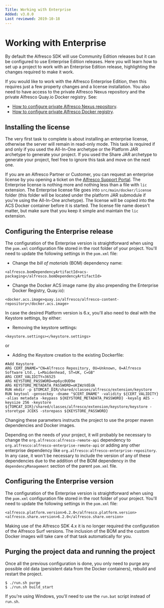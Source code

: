 ```yaml
---
Title: Working with Enterprise
Added: v3.0.0
Last reviewed: 2019-10-18
---
```

# Working with Enterprise

By default the Alfresco SDK will use Community Edition releases but it can be configured to use Enterprise Edition releases. Here you will learn how to 
set up a project to work with an Enterprise Edition release, highlighting the changes required to make it work.

If you would like to work with the Alfresco Enterprise Edition, then this requires just a few property changes and a license installation. You also need 
to have access to the private Alfresco Nexus repository and the private Alfresco Quay.io Docker registry. See:
* [How to configure private Alfresco Nexus repository](enterprise-mvn-repo.md).
* [How to configure private Alfresco Docker registry](enterprise-docker-registry.md).

## Installing the license

The very first task to complete is about installing an enterprise license, otherwise the server will remain in read-only mode. This task is required if and 
only if you used the All-In-One archetype or the Platform JAR archetype to generate your project. If you used the Share JAR archetype to generate your project, 
feel free to ignore this task and move on the next one.

If you are an Alfresco Partner or Customer, you can request an enterprise license by you opening a ticket on the [Alfresco Support Portal](http://support.alfresco.com). 
The Enterprise license is nothing more and nothing less than a file with `lic` extension. The Enterprise license file goes into `src/main/docker/license` 
folder (this folder will be located under the platform JAR submodule if you're using the All-In-One archetype). The license will be copied into the ACS Docker 
container before it is started. The license file name doesn't matter, but make sure that you keep it simple and maintain the `lic` extension.

## Configuring the Enterprise release

The configuration of the Enterprise version is straightforward when using the `pom.xml` configuration file stored in the root folder of your project. 
You'll need to update the following settings in the `pom.xml` file:

* Change the _bill of materials_ (BOM) dependency name:

```
<alfresco.bomDependencyArtifactId>acs-packaging</alfresco.bomDependencyArtifactId>
```

* Change the Docker ACS image name (by also prepending the Enterprise Docker Registry, Quay.io):

```
<docker.acs.image>quay.io/alfresco/alfresco-content-repository</docker.acs.image>
```

In case the desired Platform version is 6.x, you'll also need to deal with the Keystore settings, by either:

* Removing the keystore settings:

```
<keystore.settings></keystore.settings>
```

or

* Adding the Keystore creation to the existing Dockerfile:

```
#Add Keystore
ARG CERT_DNAME="CN=Alfresco Repository, OU=Unknown, O=Alfresco Software Ltd., L=Maidenhead, ST=UK, C=GB"
ARG CERT_VALIDITY=36525
ARG KEYSTORE_PASSWORD=mp6yc0UD9e
ARG KEYSTORE_METADATA_PASSWORD=oKIWzVdEdA
RUN mkdir -p $TOMCAT_DIR/shared/classes/alfresco/extension/keystore
RUN keytool -genseckey -dname "$CERT_DNAME" -validity ${CERT_VALIDITY} -alias metadata -keypass ${KEYSTORE_METADATA_PASSWORD} -keyalg AES -keysize 256 -keystore ${TOMCAT_DIR}/shared/classes/alfresco/extension/keystore/keystore -storetype JCEKS -storepass ${KEYSTORE_PASSWORD}
```

Changing these parameters instructs the project to use the proper maven dependencies and Docker images.

Depending on the needs of your project, it will probably be necessary to change the `org.alfresco:alfresco-remote-api` dependency to 
`org.alfresco:alfresco-enterprise-remote-api` or adding any other enterprise dependency like `org.alfresco:alfresco-enterprise-repository`. In any case, 
it won't be necessary to include the version of any of these dependencies due to the addition of the BOM dependency in the `dependencyManagement` 
section of the parent `pom.xml` file. 

## Configuring the Enterprise version

The configuration of the Enterprise version is straightforward when using the `pom.xml` configuration file stored in the root folder of your project. 
You'll need to update the following settings in the `pom.xml` file:

```
<alfresco.platform.version>6.2.0</alfresco.platform.version>
<alfresco.share.version>6.2.0</alfresco.share.version>
```

Making use of the Alfresco SDK 4.x it is no longer required the configuration of the Alfresco Surf versions. The inclusion of the BOM and the custom Docker
images will take care of that task automatically for you.

## Purging the project data and running the project

Once all the previous configuration is done, you only need to purge any possible old data (persistent data from the Docker containers), rebuild and restart
the project.

```
$ ./run.sh purge
$ ./run.sh build_start
```  

If you're using Windows, you'll need to use the `run.bat` script instead of `run.sh`.
